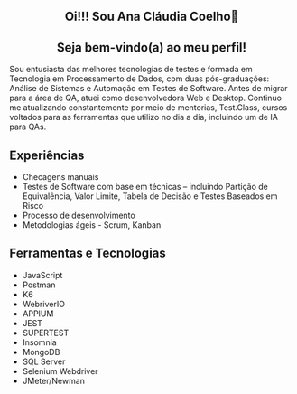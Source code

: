 ## <h2 align="center">Oi!!! Sou Ana Cláudia Coelho👋</h2>
<h2 align="center">Seja bem-vindo(a) ao meu perfil!</h2>

Sou entusiasta das melhores tecnologias de testes e formada em Tecnologia em Processamento de Dados, com duas pós-graduações: Análise de Sistemas e Automação em Testes de Software. Antes de migrar para a área de QA, atuei como desenvolvedora Web e Desktop. Continuo me atualizando constantemente por meio de mentorias, Test.Class, cursos voltados para as ferramentas que utilizo no dia a dia, incluindo um de IA para QAs.

## Experiências

* Checagens manuais
* Testes de Software com base em técnicas – incluindo Partição de Equivalência, Valor Limite, Tabela de Decisão e Testes Baseados em Risco
* Processo de desenvolvimento
* Metodologias ágeis - Scrum, Kanban

## Ferramentas e Tecnologias
* JavaScript
* Postman
* K6
* WebriverIO
* APPIUM
* JEST
* SUPERTEST
* Insomnia
* MongoDB
* SQL Server
* Selenium Webdriver
* JMeter/Newman







